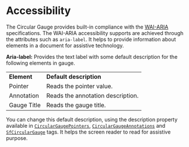 
# Accessibility

The Circular Gauge provides built-in compliance with the [WAI-ARIA](http://www.w3.org/WAI/PF/aria-practices/) specifications. The
WAI-ARIA accessibility supports are achieved through the attributes such as `aria-label`. It helps to provide information about elements
in a document for assistive technology.

**Aria-label:**   Provides the text label with some default description for the following elements in gauge.

<!-- markdownlint-disable MD033 -->
<table>
<tr>
<td><b>Element</b></td>
<td><b>Default description</b></td>
</tr>
<tr>
<td>Pointer</td>
<td>Reads the pointer value.</td>
</tr>
<tr>
<td>Annotation</td>
<td>Reads the annotation description.</td>
</tr>
<tr>
<td>Gauge Title</td>
<td>Reads the gauge title.</td>
</tr>
</table>

 You can change this default description, using the description property available in [`CircularGaugePointers`](https://help.syncfusion.com/cr/aspnetcore-blazor/Syncfusion.Blazor.CircularGauge.CircularGaugePointers.html), [`CircularGaugeAnnotations`](https://help.syncfusion.com/cr/aspnetcore-blazor/Syncfusion.Blazor.CircularGauge.CircularGaugeAnnotations.html) and [`SfCircularGauge`](https://help.syncfusion.com/cr/aspnetcore-blazor/Syncfusion.Blazor.CircularGauge.SfCircularGauge.html) tags.  It helps the screen reader to read for assistive purpose.
